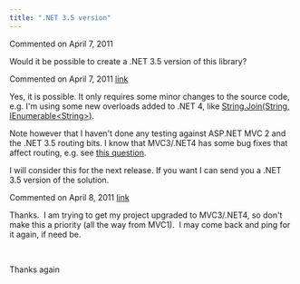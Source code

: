 ```yaml
---
title: ".NET 3.5 version"
---
```

<div id="post593469" class="discussion-comment op">
   <div class="discussion-header">Commented on 
      <time datetime="2011-04-07T05:57:57.71-07:00" title="2011-04-07T05:57:57.71-07:00">April 7, 2011</time>
   </div>
   <div class="discussion-message">
<p>Would it be possible to create a .NET 3.5 version of this library?</p>
</div>
</div>
<div id="post593780" class="discussion-comment">
   <div class="discussion-header">Commented on 
      <time datetime="2011-04-07T13:45:04.41-07:00" title="2011-04-07T13:45:04.41-07:00">April 7, 2011</time> <a href="#post593780" class="post-link">link</a></div>
   <div class="discussion-message"><p>Yes, it is possible. It only requires some minor changes to the source code, e.g. I'm using some new overloads added to .NET 4, like <a href="http://msdn.microsoft.com/en-us/library/dd783876.aspx">String.Join(String, IEnumerable&lt;String&gt;)</a>.</p>
<p>Note however that I haven't done any testing against ASP.NET MVC 2 and the .NET 3.5 routing bits. I know that MVC3/.NET4 has some bug fixes that affect routing, e.g. see <a href="http://stackoverflow.com/questions/4958687/why-is-asp-net-mvc-routings-urlparameter-optional-ignored-when-using-this-regex/4961982#4961982">this question</a>.</p>
<p>I will consider this for the next release. If you want I can send you a .NET 3.5 version of the solution.</p></div>
</div>
<div id="post594138" class="discussion-comment">
   <div class="discussion-header">Commented on 
      <time datetime="2011-04-08T06:24:19.493-07:00" title="2011-04-08T06:24:19.493-07:00">April 8, 2011</time> <a href="#post594138" class="post-link">link</a></div>
   <div class="discussion-message"><p>Thanks. &nbsp;I am trying to get my project upgraded to MVC3/.NET4, so don't make this a priority (all the way from MVC1). &nbsp;I may come back and ping for it again, if need be.</p>
<p>&nbsp;</p>
<p>Thanks again</p></div>
</div>
